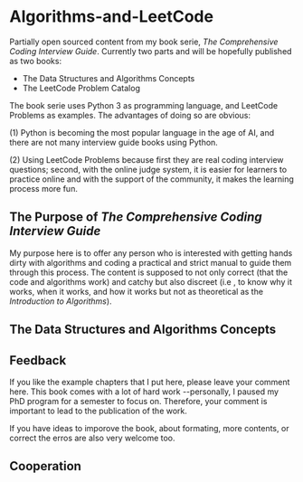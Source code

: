# Algorithms-and-LeetCode
Partially open sourced content from my book serie, *The Comprehensive Coding Interview Guide*. Currently two parts and will be hopefully published as two books:
- The Data Structures and Algorithms Concepts
- The LeetCode Problem Catalog

The book serie uses Python 3 as programming language, and LeetCode Problems as examples. The advantages of doing so are obvious:

(1) Python is becoming the most popular language in the age of AI, and there are not many interview guide books using Python.

(2) Using LeetCode Problems because first they are real coding interview questions; second, with the online judge system, it is easier for learners to practice online and with the support of the community, it makes the learning process more fun.

## The Purpose of *The Comprehensive Coding Interview Guide*
My purpose here is to offer any person who is interested with getting hands dirty with algorithms and coding a practical and strict manual to guide them through this process. The content is supposed to not only correct (that the code and algorithms work) and catchy  but also discreet (i.e , to know why it works, when it works, and how it works but not as theoretical as the *Introduction to Algorithms*).

## The Data Structures and Algorithms Concepts

## Feedback
If you like the example chapters that I put here, please leave your comment here. This book comes with a lot of hard work --personally, I paused my PhD program for a semester to focus on. Therefore, your comment is important to lead to the publication of the work. 

If you have ideas to imporove the book, about formating, more contents, or correct the erros are also very welcome too. 
## Cooperation
